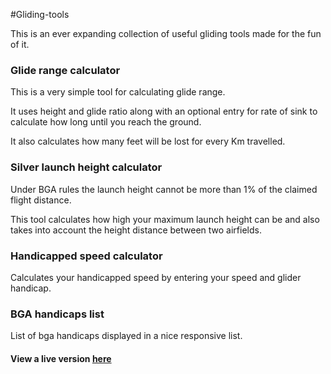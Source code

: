 #Gliding-tools

This is an ever expanding collection of useful gliding tools made for the fun of it.


### Glide range calculator

This is a very simple tool for calculating glide range.

It uses height and glide ratio along with an optional entry for rate of sink to calculate how long until you reach the ground.

It also calculates how many feet will be lost for every Km travelled.


### Silver launch height calculator

Under BGA rules the launch height cannot be more than 1% of the claimed flight distance.

This tool calculates how high your maximum launch height can be and also takes into account the height distance between two airfields.


### Handicapped speed calculator

Calculates your handicapped speed by entering your speed and glider handicap.


### BGA handicaps list

List of bga handicaps displayed in a nice responsive list.



#### View a live version [here](http://gliding.clementallen.com/)
